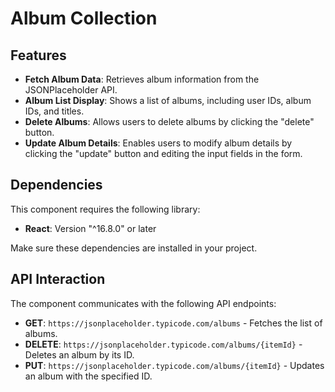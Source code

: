 # Album Collection

## Features
- **Fetch Album Data**: Retrieves album information from the JSONPlaceholder API.
- **Album List Display**: Shows a list of albums, including user IDs, album IDs, and titles.
- **Delete Albums**: Allows users to delete albums by clicking the "delete" button.
- **Update Album Details**: Enables users to modify album details by clicking the "update" button and editing the input fields in the form.

## Dependencies
This component requires the following library:

- **React**: Version "^16.8.0" or later

Make sure these dependencies are installed in your project.

## API Interaction
The component communicates with the following API endpoints:

- **GET**: `https://jsonplaceholder.typicode.com/albums` - Fetches the list of albums.
- **DELETE**: `https://jsonplaceholder.typicode.com/albums/{itemId}` - Deletes an album by its ID.
- **PUT**: `https://jsonplaceholder.typicode.com/albums/{itemId}` - Updates an album with the specified ID.
